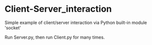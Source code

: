 # Client-Server_interaction
Simple example of client/server interaction via Python built-in module 'socket'

Run Server.py, then run Client.py for many times.
